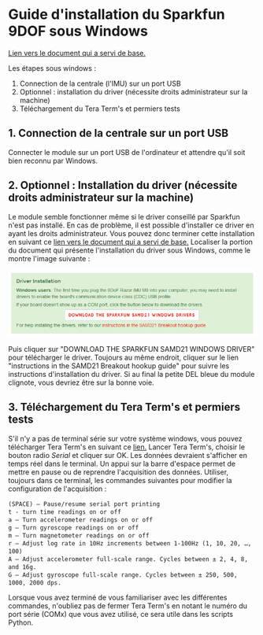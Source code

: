 # Guide d'installation du Sparkfun 9DOF sous Windows

[Lien vers le document qui a servi de base.](https://learn.sparkfun.com/tutorials/9dof-razor-imu-m0-hookup-guide?_ga=2.99420060.326620079.1517431239-364404356.1517431239)

Les étapes sous windows :

1. Connection de la centrale (l'IMU) sur un port USB
2. Optionnel : installation du driver (nécessite droits administrateur sur la machine)
3. Téléchargement du Tera Term's et permiers tests

## 1. Connection de la centrale sur un port USB
Connecter le module sur un port USB de l'ordinateur et attendre qu'il soit bien reconnu par Windows.

## 2. Optionnel : Installation du driver (nécessite droits administrateur sur la machine)
Le module semble fonctionner même si le driver conseillé par Sparkfun n'est pas installé. En cas de problème, il est possible d'installer ce driver en ayant les droits administrateur. Vous pouvez donc terminer cette installation en suivant ce [lien vers le document qui a servi de base.](https://learn.sparkfun.com/tutorials/9dof-razor-imu-m0-hookup-guide?_ga=2.99420060.326620079.1517431239-364404356.1517431239) Localiser la portion du document qui présente l'installation du driver sous Windows, comme le montre l'image suivante :

![Windows driver](WindowsDriver.PNG)

Puis cliquer sur "DOWNLOAD THE SPARKFUN SAMD21 WINDOWS DRIVER" pour télécharger le driver. Toujours au même endroit, cliquer sur le lien "instructions in the SAMD21 Breakout hookup guide" pour suivre les instructions d'installation du driver. Si au final la petite DEL bleue du module clignote, vous devriez être sur la bonne voie.

## 3. Téléchargement du Tera Term's et permiers tests
S'il n'y a pas de terminal série sur votre système windows, vous pouvez télécharger Tera Term's en suivant ce [lien.](https://osdn.net/projects/ttssh2/downloads/68719/teraterm-4.97.exe/) Lancer Tera Term's, choisir le bouton radio *Serial* et cliquer sur OK. Les données devraient s'afficher en temps réel dans le terminal. Un appui sur la barre d'espace permet de mettre en pause ou de reprendre l'acquisition des données. Utiliser, toujours dans ce terminal, les commandes suivantes pour modifier la configuration de l'acquisition :

    (SPACE) – Pause/resume serial port printing
    t - turn time readings on or off
    a – Turn accelerometer readings on or off
    g – Turn gyroscope readings on or off
    m – Turn magnetometer readings on or off
    r – Adjust log rate in 10Hz increments between 1-100Hz (1, 10, 20, …, 100)
    A – Adjust accelerometer full-scale range. Cycles between ± 2, 4, 8, and 16g.
    G – Adjust gyroscope full-scale range. Cycles between ± 250, 500, 1000, 2000 dps.

Lorsque vous avez terminé de vous familiariser avec les différentes commandes, n'oubliez pas de fermer Tera Term's en notant le numéro du port série (COMx) que vous avez utilisé, ce sera utile dans les scripts Python.
